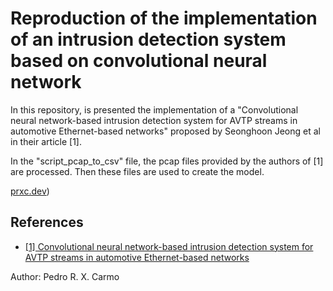 
# Reproduction of the implementation of an intrusion detection system based on convolutional neural network

In this repository, is presented the implementation of a "Convolutional neural network-based intrusion detection system for AVTP streams in automotive Ethernet-based networks" proposed by Seonghoon Jeong et al in their article [1].

In the "script_pcap_to_csv" file, the pcap files provided by the authors of [1] are processed. Then these files are used to create the model.

[prxc.dev](https://prxc.dev/))

## References

 - [[1] Convolutional neural network-based intrusion detection system for AVTP streams in automotive Ethernet-based networks](https://doi.org/10.1016/j.vehcom.2021.100338)


Author: Pedro R. X. Carmo 
